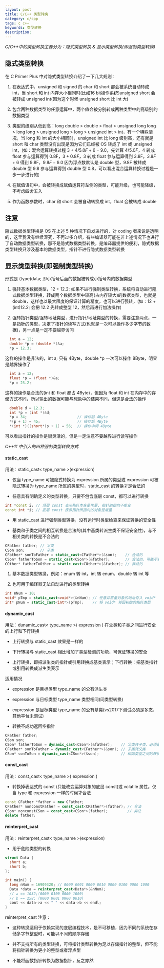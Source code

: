 ```yaml
---
layout: post
title: C/C++ 类型转换
category: c/cpp
tags: c c++
keywords: 类型转换
description:
---
```


*C/C++中的类型转换主要分为：隐式类型转换 & 显示类型转换(即强制类型转换)*

## 隐式类型转换

在 C Primer Plus 中对隐式类型转换介绍了一下几大规则：

1. 在表达式中，unsigned 和 signed 的 char 和 short 都会被系统自动转成 int，当 short 和 int 内存大小相同时(比如16 bit操作系统)unsigned short 会被转成 unsigned int(因为这个时候 unsigned short 比 int 大)

2. 包含两种数据类型的任意运算中，两个值会被分别转成两种类型中的高级别的数据类型

3. 类型的级别从低到高：long double > double > float > unsigned long long > long long > unsigned long > long > unsigned int > int，有一个特殊情况，当 long 和 int 的大小相同时，unsigned int 比 long 级别高，还有就是 short 和 char 类型没有出现是因为它们已经被 OS 转成了 int 或 unsigned int，(如：混合运算转换过程 $3+4/5.0F+6-9.0$，先计算 $4/5.0F$，4 转成 float 参与运算得到 0.8F，$3+0.8F$，3 转成 float 参与运算得到 3.8F，$3.8F+6$ 得到 9.8F，$9.8F-9.0$ 因为浮点数默认是 double 型，9.8F 被转成 double 型 9.8 参与运算得到 double 型 0.8，可以看出混合运算转换过程是一步一步进行的)

4. 在赋值语句中，会被转换成赋值运算符左侧的类型，可能升级，也可能降级，不考虑四舍五入

5. 作为函数参数时，char 和 short 会被自动转换成 int，float 会被转成 double

## 注意

隐式数据类型转换是 OS 在上述 5 种情况下自发进行的，对 coding 者来说是透明的，这里我没有继续深究，不再过多介绍，有些编译器可能在非上述情况下也进行了自动数据类型转换，那不是隐式数据类型转换，是编译器提供的便利，隐式数据类型转换只涉及基本的数据类型，指针不进行隐式数据类型转换

## 显示类型转换(即强制类型转换)

形式是 (type)data; 即小括号后面的数据被转成小括号内的数据类型

1. 强转基本数据类型，12 + 12.2; 如果不进行强制类型转换，系统将自动进行隐式数据类型转换，转成两个数据类型中较高(占内存较大)的数据类型，也就是 double，这样也以最大限度的保证计算的精度，也可以进行强转，(如：12 + (int)12.2; 会把 12.2 先转成整型 12，然后再进行加法操作)

2. 强转指针类型/强转地址类型，进行指针/地址类型的转换，需要注意两点，一是指针的类型，决定了指针的读写方式(也就是一次可以操作多少字节的数据)，另一点是一定不要越界访问

```cpp
  int a = 12;
  double *p = (double *)&a;
  *p = 12.3;
```

这样的操作是非法的，int a; 只有 4Byte，double *p 一次可以操作 8Byte，明显是越界操作了

```cpp
  int a = 12;
  float *p = (float *)&a;
  *p = 23.2;
```

这样的操作是合法的(int 和 float 都占 4Byte)，但因为 float 和 int 在内存中的存储方式不同，所以输出的数据可能与想象中的结果不同，但这是合法的操作

```cpp
  double d = 12.3;
  int *p = (int *)&d;
  *p = 34;                       // 操作前 4Byte
  *(p + 1) = 45;                 // 操作后 4Byte
  *(int *)((short*)p + 1) = 56;  // 操作中间 4Byte
```

可以看出指针的操作是很灵活的，但是一定注意不要越界进行读写操作

*C++11 中引入的四种强制类型转换方式*

#### static_cast

用法：static_cast< type_name >(expression)

- 仅当 type_name 可被隐式转换为 expression 所属的类型或 expression 可被隐式转换为 type_name 所属的类型时，static_cast 的转换才是合法的

- 任意具有明确定义的类型转换，只要不包含底层 const，都可以进行转换

```cpp
int *const i; // 顶层 const 表示指针本身是常量, 指针的指向不能变
const int *i; // 底层 const 表示指针所指向的对象是常量
```

- 用 static_cast 进行强制类型转换，没有运行时类型检查来保证转换的安全性

- 基类和子类之间的相互转换是合法的(其中基类转派生类不保证安全性)，与不相关类的转换是不合法的

```cpp
CFather father; // 父类
CSon son;       // 子类
CFather* sonToFather = static_cast<CFather*>(&son);    // 合法的
CSon* fatherToSon = static_cast<CSon*>(&father);       // 合法的，可能不安全
COther* fatherToOther = static_cast<COther*>(&father); // 非法的
```

1. 基本数据类型转换，例如：enum 转 int，int 转 enum，double 转 int 等

2. 也可用于编译器无法自动进行的类型转换

```cpp
int nNum = 10;
void* pTmp = static_cast<void*>(&nNum); // 任意非常量对象的地址存入 void*
int* pNum = static_cast<int*>(pTmp);    // 将 void* 转回初始的指针类型
```

#### dynamic_cast

用法：dunamic_cast< type_name >( expression ) 在父类和子类之间进行安全的上行和下行转换

- 上行转换与 static_cast 效果是一样的

- 下行转换与 static_cast 相比增加了类型检测的功能，可保证转换的安全

- 上行转换，即把派生类的指针或引用转换成基类表示；下行转换：把基类指针或引用转换成派生类表示

适用情况

- expression 是目标类型 type_name 的公有派生类

- expression 与目标类型 type_name 类型相同(同类型转换)

- expression 是目标类型 type_name 的公有基类(vs2017下测试必须是多态，其他平台未测试)

- 转换不成功返回空指针

```cpp
CFather father;
CSon son;
CSon* fatherToSon = dynamic_cast<CSon*>(&father);    // 父类转子类，必须是多态的情况
CFather* sonToFather = dynamic_cast<CFather*>(&son); // 子类转父类
CSon* sonToSon = dynamic_cast<CSon*>(&son);          // 相同类型之间的转换
```

#### const_cast

用法：const_cast< type_name >( expression )

- 转换掉表达式的 const (只能改变运算对象的底层 const)或 volatile 属性，仅当 type 和 expression 一样的时候才合法

```cpp
const CFather *father = new CFather;
CFather* nonconstFather = const_cast<CFather*>(father); // 合法
CSon* nonconstCSon = const_cast<CSon*>(father);         // 非法
delete father;
```

#### reinterpret_cast

用法：reinterpret_cast< type_name >(expression)

- 用于危险类型的转换

```cpp
struct Data {
  short a;
  short b;
};

int main() {
  long nNum = 16909320; // 0000 0001 0000 0010 0000 0100 0000 1000
  Data *data = reinterpret_cast<Data*>(&nNum);
  // a == 1032;(0000 0100 0000 1000)
  // b == 258; (0000 0001 0000 0010)
  cout << data->a << " " << data->b << endl;
}
```

reinterpret_cast 注意：

- 这种转换适用于依赖实现的底层编程技术，是不可移植，因为不同的系统在存储多字节整型时，可能以不同的顺序存储

- 并不支持所有的类型转换，可将指针类型转换为足以存储指针的整型，但不能将指针转换为更小的整型或者浮点型

- 不能将函数指针转换为数据指针，反之亦然